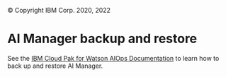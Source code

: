 © Copyright IBM Corp. 2020, 2022

# AI Manager backup and restore
See the [IBM Cloud Pak for Watson AIOps Documentation](https://www.ibm.com/docs/en/cloud-paks/cloud-pak-watson-aiops/4.1.0?topic=pak-backing-up-restoring-cloud-watson-aiops) to learn how to back up and restore AI Manager.
